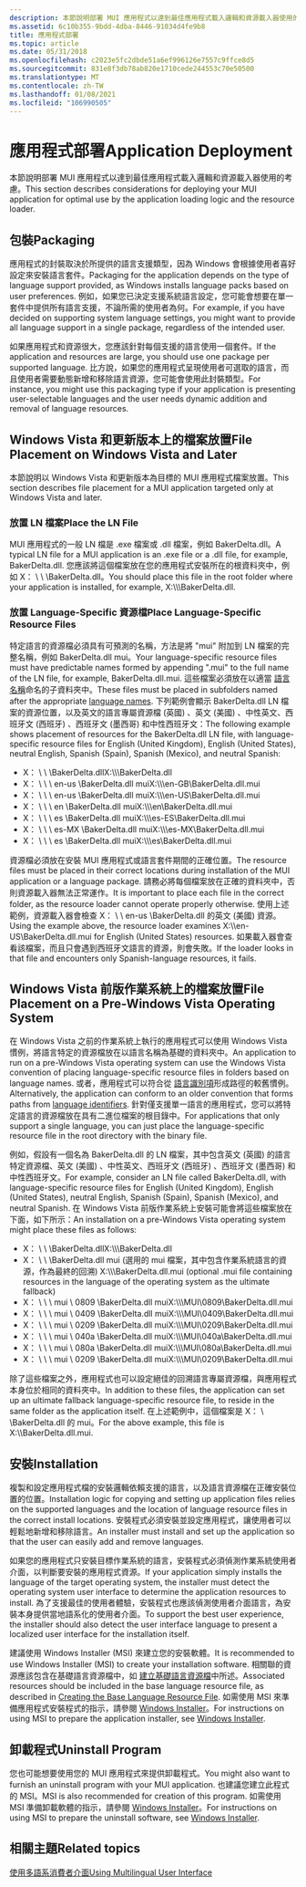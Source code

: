 ```yaml
---
description: 本節說明部署 MUI 應用程式以達到最佳應用程式載入邏輯和資源載入器使用的考慮。
ms.assetid: 6c10b355-9bdd-4dba-8446-91034d4fe9b8
title: 應用程式部署
ms.topic: article
ms.date: 05/31/2018
ms.openlocfilehash: c2023e5fc2dbde51a6ef996126e7557c9ffce8d5
ms.sourcegitcommit: 831e8f3db78ab820e1710cede244553c70e50500
ms.translationtype: MT
ms.contentlocale: zh-TW
ms.lasthandoff: 01/08/2021
ms.locfileid: "106990505"
---
```

# <a name="application-deployment"></a><span data-ttu-id="246d5-103">應用程式部署</span><span class="sxs-lookup"><span data-stu-id="246d5-103">Application Deployment</span></span>

<span data-ttu-id="246d5-104">本節說明部署 MUI 應用程式以達到最佳應用程式載入邏輯和資源載入器使用的考慮。</span><span class="sxs-lookup"><span data-stu-id="246d5-104">This section describes considerations for deploying your MUI application for optimal use by the application loading logic and the resource loader.</span></span>

## <a name="packaging"></a><span data-ttu-id="246d5-105">包裝</span><span class="sxs-lookup"><span data-stu-id="246d5-105">Packaging</span></span>

<span data-ttu-id="246d5-106">應用程式的封裝取決於所提供的語言支援類型，因為 Windows 會根據使用者喜好設定來安裝語言套件。</span><span class="sxs-lookup"><span data-stu-id="246d5-106">Packaging for the application depends on the type of language support provided, as Windows installs language packs based on user preferences.</span></span> <span data-ttu-id="246d5-107">例如，如果您已決定支援系統語言設定，您可能會想要在單一套件中提供所有語言支援，不論所需的使用者為何。</span><span class="sxs-lookup"><span data-stu-id="246d5-107">For example, if you have decided on supporting system language settings, you might want to provide all language support in a single package, regardless of the intended user.</span></span>

<span data-ttu-id="246d5-108">如果應用程式和資源很大，您應該針對每個支援的語言使用一個套件。</span><span class="sxs-lookup"><span data-stu-id="246d5-108">If the application and resources are large, you should use one package per supported language.</span></span> <span data-ttu-id="246d5-109">比方說，如果您的應用程式呈現使用者可選取的語言，而且使用者需要動態新增和移除語言資源，您可能會使用此封裝類型。</span><span class="sxs-lookup"><span data-stu-id="246d5-109">For instance, you might use this packaging type if your application is presenting user-selectable languages and the user needs dynamic addition and removal of language resources.</span></span>

## <a name="file-placement-on-windows-vista-and-later"></a><span data-ttu-id="246d5-110">Windows Vista 和更新版本上的檔案放置</span><span class="sxs-lookup"><span data-stu-id="246d5-110">File Placement on Windows Vista and Later</span></span>

<span data-ttu-id="246d5-111">本節說明以 Windows Vista 和更新版本為目標的 MUI 應用程式檔案放置。</span><span class="sxs-lookup"><span data-stu-id="246d5-111">This section describes file placement for a MUI application targeted only at Windows Vista and later.</span></span>

### <a name="place-the-ln-file"></a><span data-ttu-id="246d5-112">放置 LN 檔案</span><span class="sxs-lookup"><span data-stu-id="246d5-112">Place the LN File</span></span>

<span data-ttu-id="246d5-113">MUI 應用程式的一般 LN 檔是 .exe 檔案或 .dll 檔案，例如 BakerDelta.dll。</span><span class="sxs-lookup"><span data-stu-id="246d5-113">A typical LN file for a MUI application is an .exe file or a .dll file, for example, BakerDelta.dll.</span></span> <span data-ttu-id="246d5-114">您應該將這個檔案放在您的應用程式安裝所在的根資料夾中，例如 X： \\ \\ <somepath> \\BakerDelta.dll。</span><span class="sxs-lookup"><span data-stu-id="246d5-114">You should place this file in the root folder where your application is installed, for example, X:\\\\<somepath>\\BakerDelta.dll.</span></span>

### <a name="place-language-specific-resource-files"></a><span data-ttu-id="246d5-115">放置 Language-Specific 資源檔</span><span class="sxs-lookup"><span data-stu-id="246d5-115">Place Language-Specific Resource Files</span></span>

<span data-ttu-id="246d5-116">特定語言的資源檔必須具有可預測的名稱，方法是將 "mui" 附加到 LN 檔案的完整名稱，例如 BakerDelta.dll mui。</span><span class="sxs-lookup"><span data-stu-id="246d5-116">Your language-specific resource files must have predictable names formed by appending ".mui" to the full name of the LN file, for example, BakerDelta.dll.mui.</span></span> <span data-ttu-id="246d5-117">這些檔案必須放在以適當 [語言名稱](language-names.md)命名的子資料夾中。</span><span class="sxs-lookup"><span data-stu-id="246d5-117">These files must be placed in subfolders named after the appropriate [language names](language-names.md).</span></span> <span data-ttu-id="246d5-118">下列範例會顯示 BakerDelta.dll LN 檔案的資源位置，以及英文的語言專屬資源檔 (英國) 、英文 (美國) 、中性英文、西班牙文 (西班牙) 、西班牙文 (墨西哥) 和中性西班牙文：</span><span class="sxs-lookup"><span data-stu-id="246d5-118">The following example shows placement of resources for the BakerDelta.dll LN file, with language-specific resource files for English (United Kingdom), English (United States), neutral English, Spanish (Spain), Spanish (Mexico), and neutral Spanish:</span></span>

-   <span data-ttu-id="246d5-119">X： \\ \\ <somepath> \\BakerDelta.dll</span><span class="sxs-lookup"><span data-stu-id="246d5-119">X:\\\\<somepath>\\BakerDelta.dll</span></span>
-   <span data-ttu-id="246d5-120">X： \\ \\ <somepath> \\ en-us \\BakerDelta.dll mui</span><span class="sxs-lookup"><span data-stu-id="246d5-120">X:\\\\<somepath>\\en-GB\\BakerDelta.dll.mui</span></span>
-   <span data-ttu-id="246d5-121">X： \\ \\ <somepath> \\ en-us \\BakerDelta.dll mui</span><span class="sxs-lookup"><span data-stu-id="246d5-121">X:\\\\<somepath>\\en-US\\BakerDelta.dll.mui</span></span>
-   <span data-ttu-id="246d5-122">X： \\ \\ <somepath> \\ en \\BakerDelta.dll mui</span><span class="sxs-lookup"><span data-stu-id="246d5-122">X:\\\\<somepath>\\en\\BakerDelta.dll.mui</span></span>
-   <span data-ttu-id="246d5-123">X： \\ \\ <somepath> \\ es \\BakerDelta.dll mui</span><span class="sxs-lookup"><span data-stu-id="246d5-123">X:\\\\<somepath>\\es-ES\\BakerDelta.dll.mui</span></span>
-   <span data-ttu-id="246d5-124">X： \\ \\ <somepath> \\ es-MX \\BakerDelta.dll mui</span><span class="sxs-lookup"><span data-stu-id="246d5-124">X:\\\\<somepath>\\es-MX\\BakerDelta.dll.mui</span></span>
-   <span data-ttu-id="246d5-125">X： \\ \\ <somepath> \\ es \\BakerDelta.dll mui</span><span class="sxs-lookup"><span data-stu-id="246d5-125">X:\\\\<somepath>\\es\\BakerDelta.dll.mui</span></span>

<span data-ttu-id="246d5-126">資源檔必須放在安裝 MUI 應用程式或語言套件期間的正確位置。</span><span class="sxs-lookup"><span data-stu-id="246d5-126">The resource files must be placed in their correct locations during installation of the MUI application or a language package.</span></span> <span data-ttu-id="246d5-127">請務必將每個檔案放在正確的資料夾中，否則資源載入器無法正常運作。</span><span class="sxs-lookup"><span data-stu-id="246d5-127">It is important to place each file in the correct folder, as the resource loader cannot operate properly otherwise.</span></span> <span data-ttu-id="246d5-128">使用上述範例，資源載入器會檢查 X： \\ <somepath> \\ en-us \\BakerDelta.dll 的英文 (美國) 資源。</span><span class="sxs-lookup"><span data-stu-id="246d5-128">Using the example above, the resource loader examines X:\\<somepath>\\en-US\\BakerDelta.dll.mui for English (United States) resources.</span></span> <span data-ttu-id="246d5-129">如果載入器會查看該檔案，而且只會遇到西班牙文語言的資源，則會失敗。</span><span class="sxs-lookup"><span data-stu-id="246d5-129">If the loader looks in that file and encounters only Spanish-language resources, it fails.</span></span>

## <a name="file-placement-on-a-pre-windows-vista-operating-system"></a><span data-ttu-id="246d5-130">Windows Vista 前版作業系統上的檔案放置</span><span class="sxs-lookup"><span data-stu-id="246d5-130">File Placement on a Pre-Windows Vista Operating System</span></span>

<span data-ttu-id="246d5-131">在 Windows Vista 之前的作業系統上執行的應用程式可以使用 Windows Vista 慣例，將語言特定的資源檔放在以語言名稱為基礎的資料夾中。</span><span class="sxs-lookup"><span data-stu-id="246d5-131">An application to run on a pre-Windows Vista operating system can use the Windows Vista convention of placing language-specific resource files in folders based on language names.</span></span> <span data-ttu-id="246d5-132">或者，應用程式可以符合從 [語言識別項](language-identifiers.md)形成路徑的較舊慣例。</span><span class="sxs-lookup"><span data-stu-id="246d5-132">Alternatively, the application can conform to an older convention that forms paths from [language identifiers](language-identifiers.md).</span></span> <span data-ttu-id="246d5-133">針對僅支援單一語言的應用程式，您可以將特定語言的資源檔放在具有二進位檔案的根目錄中。</span><span class="sxs-lookup"><span data-stu-id="246d5-133">For applications that only support a single language, you can just place the language-specific resource file in the root directory with the binary file.</span></span>

<span data-ttu-id="246d5-134">例如，假設有一個名為 BakerDelta.dll 的 LN 檔案，其中包含英文 (英國) 的語言特定資源檔、英文 (美國) 、中性英文、西班牙文 (西班牙) 、西班牙文 (墨西哥) 和中性西班牙文。</span><span class="sxs-lookup"><span data-stu-id="246d5-134">For example, consider an LN file called BakerDelta.dll, with language-specific resource files for English (United Kingdom), English (United States), neutral English, Spanish (Spain), Spanish (Mexico), and neutral Spanish.</span></span> <span data-ttu-id="246d5-135">在 Windows Vista 前版作業系統上安裝可能會將這些檔案放在下面，如下所示：</span><span class="sxs-lookup"><span data-stu-id="246d5-135">An installation on a pre-Windows Vista operating system might place these files as follows:</span></span>

-   <span data-ttu-id="246d5-136">X： \\ \\ <somepath> \\BakerDelta.dll</span><span class="sxs-lookup"><span data-stu-id="246d5-136">X:\\\\<somepath>\\BakerDelta.dll</span></span>
-   <span data-ttu-id="246d5-137">X： \\ \\ <somepath> \\BakerDelta.dll mui (選用的 mui 檔案，其中包含作業系統語言的資源，作為最終的回溯) </span><span class="sxs-lookup"><span data-stu-id="246d5-137">X:\\\\<somepath>\\BakerDelta.dll.mui (optional .mui file containing resources in the language of the operating system as the ultimate fallback)</span></span>
-   <span data-ttu-id="246d5-138">X： \\ \\ <somepath> \\ mui \\ 0809 \\BakerDelta.dll mui</span><span class="sxs-lookup"><span data-stu-id="246d5-138">X:\\\\<somepath>\\MUI\\0809\\BakerDelta.dll.mui</span></span>
-   <span data-ttu-id="246d5-139">X： \\ \\ <somepath> \\ mui \\ 0409 \\BakerDelta.dll mui</span><span class="sxs-lookup"><span data-stu-id="246d5-139">X:\\\\<somepath>\\MUI\\0409\\BakerDelta.dll.mui</span></span>
-   <span data-ttu-id="246d5-140">X： \\ \\ <somepath> \\ mui \\ 0209 \\BakerDelta.dll mui</span><span class="sxs-lookup"><span data-stu-id="246d5-140">X:\\\\<somepath>\\MUI\\0209\\BakerDelta.dll.mui</span></span>
-   <span data-ttu-id="246d5-141">X： \\ \\ <somepath> \\ mui \\ 040a \\BakerDelta.dll mui</span><span class="sxs-lookup"><span data-stu-id="246d5-141">X:\\\\<somepath>\\MUI\\040a\\BakerDelta.dll.mui</span></span>
-   <span data-ttu-id="246d5-142">X： \\ \\ <somepath> \\ mui \\ 080a \\BakerDelta.dll mui</span><span class="sxs-lookup"><span data-stu-id="246d5-142">X:\\\\<somepath>\\MUI\\080a\\BakerDelta.dll.mui</span></span>
-   <span data-ttu-id="246d5-143">X： \\ \\ <somepath> \\ mui \\ 0209 \\BakerDelta.dll mui</span><span class="sxs-lookup"><span data-stu-id="246d5-143">X:\\\\<somepath>\\MUI\\0209\\BakerDelta.dll.mui</span></span>

<span data-ttu-id="246d5-144">除了這些檔案之外，應用程式也可以設定絕佳的回溯語言專屬資源檔，與應用程式本身位於相同的資料夾中。</span><span class="sxs-lookup"><span data-stu-id="246d5-144">In addition to these files, the application can set up an ultimate fallback language-specific resource file, to reside in the same folder as the application itself.</span></span> <span data-ttu-id="246d5-145">在上述範例中，這個檔案是 X： \\ <somepath> \\BakerDelta.dll 的 mui。</span><span class="sxs-lookup"><span data-stu-id="246d5-145">For the above example, this file is X:\\<somepath>\\BakerDelta.dll.mui.</span></span>

## <a name="installation"></a><span data-ttu-id="246d5-146">安裝</span><span class="sxs-lookup"><span data-stu-id="246d5-146">Installation</span></span>

<span data-ttu-id="246d5-147">複製和設定應用程式檔的安裝邏輯依賴支援的語言，以及語言資源檔在正確安裝位置的位置。</span><span class="sxs-lookup"><span data-stu-id="246d5-147">Installation logic for copying and setting up application files relies on the supported languages and the location of language resource files in the correct install locations.</span></span> <span data-ttu-id="246d5-148">安裝程式必須安裝並設定應用程式，讓使用者可以輕鬆地新增和移除語言。</span><span class="sxs-lookup"><span data-stu-id="246d5-148">An installer must install and set up the application so that the user can easily add and remove languages.</span></span>

<span data-ttu-id="246d5-149">如果您的應用程式只安裝目標作業系統的語言，安裝程式必須偵測作業系統使用者介面，以判斷要安裝的應用程式資源。</span><span class="sxs-lookup"><span data-stu-id="246d5-149">If your application simply installs the language of the target operating system, the installer must detect the operating system user interface to determine the application resources to install.</span></span> <span data-ttu-id="246d5-150">為了支援最佳的使用者體驗，安裝程式也應該偵測使用者介面語言，為安裝本身提供當地語系化的使用者介面。</span><span class="sxs-lookup"><span data-stu-id="246d5-150">To support the best user experience, the installer should also detect the user interface language to present a localized user interface for the installation itself.</span></span>

<span data-ttu-id="246d5-151">建議使用 Windows Installer (MSI) 來建立您的安裝軟體。</span><span class="sxs-lookup"><span data-stu-id="246d5-151">It is recommended to use Windows Installer (MSI) to create your installation software.</span></span> <span data-ttu-id="246d5-152">相關聯的資源應該包含在基礎語言資源檔中，如 [建立基礎語言資源檔](creating-the-base-language-resource-file.md)中所述。</span><span class="sxs-lookup"><span data-stu-id="246d5-152">Associated resources should be included in the base language resource file, as described in [Creating the Base Language Resource File](creating-the-base-language-resource-file.md).</span></span> <span data-ttu-id="246d5-153">如需使用 MSI 來準備應用程式安裝程式的指示，請參閱 [Windows Installer](../msi/windows-installer-portal.md)。</span><span class="sxs-lookup"><span data-stu-id="246d5-153">For instructions on using MSI to prepare the application installer, see [Windows Installer](../msi/windows-installer-portal.md).</span></span>

## <a name="uninstall-program"></a><span data-ttu-id="246d5-154">卸載程式</span><span class="sxs-lookup"><span data-stu-id="246d5-154">Uninstall Program</span></span>

<span data-ttu-id="246d5-155">您也可能想要使用您的 MUI 應用程式來提供卸載程式。</span><span class="sxs-lookup"><span data-stu-id="246d5-155">You might also want to furnish an uninstall program with your MUI application.</span></span> <span data-ttu-id="246d5-156">也建議您建立此程式的 MSI。</span><span class="sxs-lookup"><span data-stu-id="246d5-156">MSI is also recommended for creation of this program.</span></span> <span data-ttu-id="246d5-157">如需使用 MSI 準備卸載軟體的指示，請參閱 [Windows Installer](../msi/windows-installer-portal.md)。</span><span class="sxs-lookup"><span data-stu-id="246d5-157">For instructions on using MSI to prepare the uninstall software, see [Windows Installer](../msi/windows-installer-portal.md).</span></span>

## <a name="related-topics"></a><span data-ttu-id="246d5-158">相關主題</span><span class="sxs-lookup"><span data-stu-id="246d5-158">Related topics</span></span>

<dl> <dt>

[<span data-ttu-id="246d5-159">使用多語系消費者介面</span><span class="sxs-lookup"><span data-stu-id="246d5-159">Using Multilingual User Interface</span></span>](using-multilingual-user-interface.md)
</dt> </dl>

 

 
